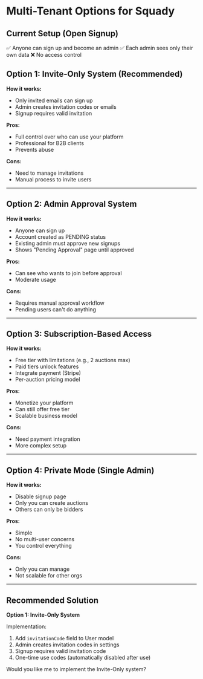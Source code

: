 # Multi-Tenant Options for Squady

## Current Setup (Open Signup)
✅ Anyone can sign up and become an admin
✅ Each admin sees only their own data
❌ No access control

## Option 1: Invite-Only System (Recommended)
**How it works:**
- Only invited emails can sign up
- Admin creates invitation codes or emails
- Signup requires valid invitation

**Pros:**
- Full control over who can use your platform
- Professional for B2B clients
- Prevents abuse

**Cons:**
- Need to manage invitations
- Manual process to invite users

---

## Option 2: Admin Approval System
**How it works:**
- Anyone can sign up
- Account created as PENDING status
- Existing admin must approve new signups
- Shows "Pending Approval" page until approved

**Pros:**
- Can see who wants to join before approval
- Moderate usage

**Cons:**
- Requires manual approval workflow
- Pending users can't do anything

---

## Option 3: Subscription-Based Access
**How it works:**
- Free tier with limitations (e.g., 2 auctions max)
- Paid tiers unlock features
- Integrate payment (Stripe)
- Per-auction pricing model

**Pros:**
- Monetize your platform
- Can still offer free tier
- Scalable business model

**Cons:**
- Need payment integration
- More complex setup

---

## Option 4: Private Mode (Single Admin)
**How it works:**
- Disable signup page
- Only you can create auctions
- Others can only be bidders

**Pros:**
- Simple
- No multi-user concerns
- You control everything

**Cons:**
- Only you can manage
- Not scalable for other orgs

---

## Recommended Solution

**Option 1: Invite-Only System**

Implementation:
1. Add `invitationCode` field to User model
2. Admin creates invitation codes in settings
3. Signup requires valid invitation code
4. One-time use codes (automatically disabled after use)

Would you like me to implement the Invite-Only system?

